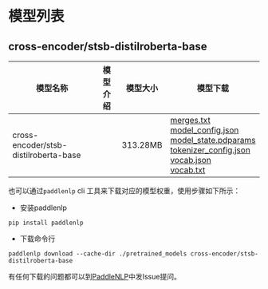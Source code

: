 #  模型列表

## cross-encoder/stsb-distilroberta-base

| 模型名称 | 模型介绍 | 模型大小  | 模型下载 |
| --- | --- | --- | --- |
|cross-encoder/stsb-distilroberta-base|  | 313.28MB | [merges.txt](https://bj.bcebos.com/paddlenlp/models/community/cross-encoder/stsb-distilroberta-base/merges.txt)<br>[model_config.json](https://bj.bcebos.com/paddlenlp/models/community/cross-encoder/stsb-distilroberta-base/model_config.json)<br>[model_state.pdparams](https://bj.bcebos.com/paddlenlp/models/community/cross-encoder/stsb-distilroberta-base/model_state.pdparams)<br>[tokenizer_config.json](https://bj.bcebos.com/paddlenlp/models/community/cross-encoder/stsb-distilroberta-base/tokenizer_config.json)<br>[vocab.json](https://bj.bcebos.com/paddlenlp/models/community/cross-encoder/stsb-distilroberta-base/vocab.json)<br>[vocab.txt](https://bj.bcebos.com/paddlenlp/models/community/cross-encoder/stsb-distilroberta-base/vocab.txt) |

也可以通过`paddlenlp` cli 工具来下载对应的模型权重，使用步骤如下所示：

* 安装paddlenlp

```shell
pip install paddlenlp
```

* 下载命令行

```shell
paddlenlp download --cache-dir ./pretrained_models cross-encoder/stsb-distilroberta-base
```

有任何下载的问题都可以到[PaddleNLP](https://github.com/PaddlePaddle/PaddleNLP)中发Issue提问。